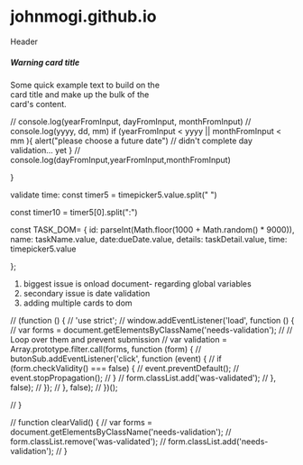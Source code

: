 # johnmogi.github.io

<div class="card text-white bg-warning mb-3" style="max-width: 18rem;">
  <div class="card-header">Header</div>
  <div class="card-body">
    <h5 class="card-title">Warning card title</h5>
    <p class="card-text">Some quick example text to build on the card title and make up the bulk of the card's content.</p>
  </div>
</div>

// console.log(yearFromInput, dayFromInput, monthFromInput)
// console.log(yyyy, dd, mm)
if (yearFromInput < yyyy || monthFromInput < mm ){
alert("please choose a future date")
// didn't complete day validation... yet
}
// console.log(dayFromInput,yearFromInput,monthFromInput)

}

validate time:
const timer5 = timepicker5.value.split(" ")

const timer10 = timer5[0].split(":")

const TASK_DOM= {
id: parseInt(Math.floor(1000 + Math.random() \* 9000)),
name: taskName.value,
date:dueDate.value,
details: taskDetail.value,
time: timepicker5.value

};

1. biggest issue is onload document- regarding global variables
2. secondary issue is date validation
3. adding multiple cards to dom

// (function () {
// 'use strict';
// window.addEventListener('load', function () {
// var forms = document.getElementsByClassName('needs-validation');
// // Loop over them and prevent submission
// var validation = Array.prototype.filter.call(forms, function (form) {
// butonSub.addEventListener('click', function (event) {
// if (form.checkValidity() === false) {
// event.preventDefault();
// event.stopPropagation();
// }
// form.classList.add('was-validated');
// }, false);
// });
// }, false);
// })();

// }

// function clearValid() {
// var forms = document.getElementsByClassName('needs-validation');
// form.classList.remove('was-validated');
// form.classList.add('needs-validation');
// }

